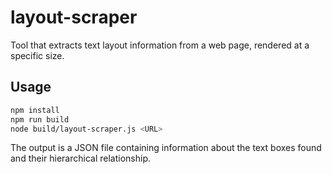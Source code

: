 # layout-scraper

Tool that extracts text layout information from a web page, rendered at a
specific size.

## Usage

```sh
npm install
npm run build
node build/layout-scraper.js <URL>
```

The output is a JSON file containing information about the text boxes found
and their hierarchical relationship.

